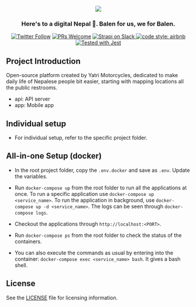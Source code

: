 <div align="center">

![](https://raw.githubusercontent.com/manjillama/yatri-motorcycles-api/master/yatri.png)

</div>

<h3 align="center">
  Here's to a digital Nepal 🙌. Balen for us, we for Balen.
</h3>

<p align="center">
  <a href="https://twitter.com/YATRIdesign"><img src="https://img.shields.io/twitter/follow/YATRIdesign?style=social" alt="Twitter Follow" /></a>
  <a href="CONTRIBUTING.md"><img src="https://img.shields.io/badge/PRs-welcome-brightgreen.svg" alt="PRs Welcome"></a>
  <a href="https://yatrimotorcycles.slack.com">
    <img src="https://img.shields.io/badge/join-slack-purple" alt="Strapi on Slack" />
  </a>
  <a href="https://www.npmjs.com/package/eslint-config-airbnb-typescript"><img alt="code style: airbnb" src="https://img.shields.io/badge/code%20style-airbnb-red"></a>
  <a href="https://github.com/facebook/jest"><img src="https://img.shields.io/badge/tested_with-jest-99424f.svg" alt="Tested with Jest"></a>
</p>

## Project Introduction

Open-source platform created by Yatri Motorcycles, dedicated to make daily life of Nepalese people bit easier, starting with mapping locations all the public restrooms.

- api: API server
- app: Mobile app

## Individual setup

- For individual setup, refer to the specific project folder.

## All-in-one Setup (docker)

- In the root project folder, copy the `.env.docker` and save as `.env`. Update the variables.

- Run `docker-compose up` from the root folder to run all the applications at once. To run a specific application use `docker-compose up <service_name>`. To run the application in background, use `docker-compose up -d <service_name>`. The logs can be seen through `docker-compose logs`.

- Checkout the applications through `http://localhost:<PORT>`.

- Run `docker-compose ps` from the root folder to check the status of the containers.

- You can also execute the commands as usual by entering into the container: `docker-compose exec <service_name> bash`. It gives a bash shell.

## License

See the [LICENSE](./LICENSE) file for licensing information.
